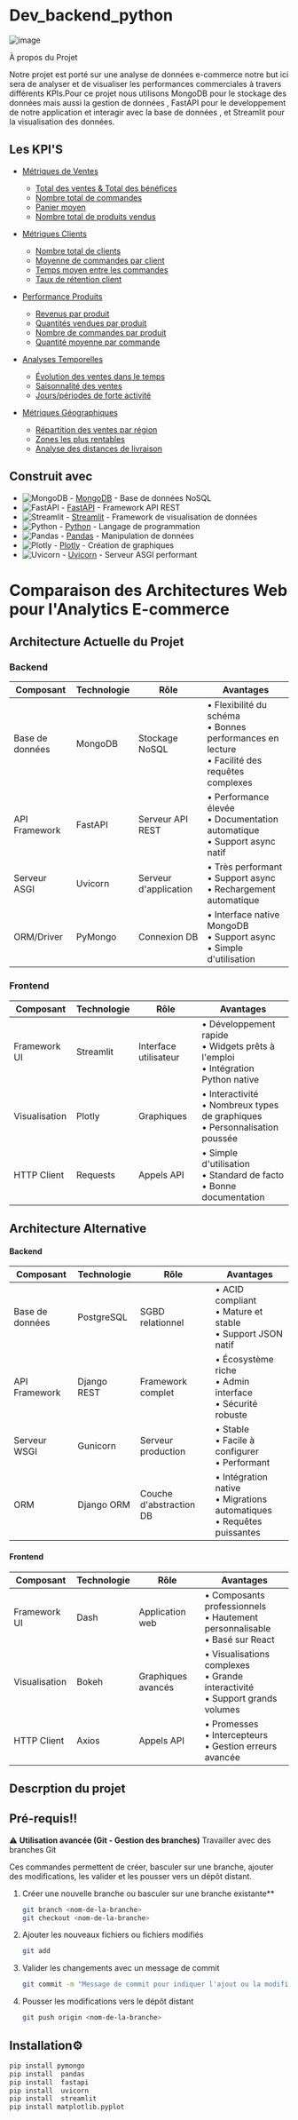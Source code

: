 # Dev_backend_python


![image](https://github.com/user-attachments/assets/efd86cf2-b6f6-4a85-8a87-e5f970cf62d6)



À propos du Projet

Notre projet est porté sur une  analyse de données e-commerce notre but ici sera de analyser et de visualiser les performances commerciales à travers différents KPIs.Pour ce projet nous utilisons MongoDB pour le stockage des données mais aussi la gestion de données , FastAPI pour le developpement de notre application et interagir avec la base de données 
, et Streamlit pour la visualisation des données.

## Les KPI'S

- [Métriques de Ventes](#métriques-de-ventes)
  - [Total des ventes & Total des bénéfices](#Total-des-ventes-&-Total-des-bénéfices)
  - [Nombre total de commandes](#nombre-total-de-commandes)
  - [Panier moyen](#panier-moyen)
  - [Nombre total de produits vendus](#nombre-total-de-produits-vendus)
  
- [Métriques Clients](#métriques-clients)
  - [Nombre total de clients](#nombre-total-de-clients)
  - [Moyenne de commandes par client](#moyenne-de-commandes-par-client)
  - [Temps moyen entre les commandes](#temps-moyen-entre-les-commandes)
  - [Taux de rétention client](#taux-de-rétention-client)

- [Performance Produits](#performance-produits)
  - [Revenus par produit](#revenus-par-produit)
  - [Quantités vendues par produit](#quantités-vendues-par-produit)
  - [Nombre de commandes par produit](#nombre-de-commandes-par-produit)
  - [Quantité moyenne par commande](#quantité-moyenne-par-commande)

- [Analyses Temporelles](#analyses-temporelles)
  - [Évolution des ventes dans le temps](#évolution-des-ventes-dans-le-temps)
  - [Saisonnalité des ventes](#saisonnalité-des-ventes)
  - [Jours/périodes de forte activité](#jourspériodes-de-forte-activité)

- [Métriques Géographiques](#métriques-géographiques)
  - [Répartition des ventes par région](#répartition-des-ventes-par-région)
  - [Zones les plus rentables](#zones-les-plus-rentables)
  - [Analyse des distances de livraison](#analyse-des-distances-de-livraison)

## Construit avec


- ![MongoDB](https://img.shields.io/badge/MongoDB-4EA94B?style=for-the-badge&logo=mongodb&logoColor=white) - [MongoDB](https://www.mongodb.com/) - Base de données NoSQL
- ![FastAPI](https://img.shields.io/badge/FastAPI-009688?style=for-the-badge&logo=fastapi&logoColor=white) - [FastAPI](https://fastapi.tiangolo.com/) - Framework API REST
- ![Streamlit](https://img.shields.io/badge/Streamlit-FF4B4B?style=for-the-badge&logo=streamlit&logoColor=white) - [Streamlit](https://streamlit.io/) - Framework de visualisation de données
- ![Python](https://img.shields.io/badge/Python-3776AB?style=for-the-badge&logo=python&logoColor=white) - [Python](https://www.python.org/) - Langage de programmation
- ![Pandas](https://img.shields.io/badge/Pandas-150458?style=for-the-badge&logo=pandas&logoColor=white) - [Pandas](https://pandas.pydata.org/) - Manipulation de données
- ![Plotly](https://img.shields.io/badge/Plotly-3F4F75?style=for-the-badge&logo=plotly&logoColor=white) - [Plotly](https://plotly.com/) - Création de graphiques
- ![Uvicorn](https://img.shields.io/badge/Uvicorn-FF9500?style=for-the-badge&logo=uvicorn&logoColor=white) - [Uvicorn](https://www.uvicorn.org/) - Serveur ASGI performant



# Comparaison des Architectures Web pour l'Analytics E-commerce

## Architecture Actuelle du Projet

### Backend
| Composant | Technologie | Rôle | Avantages |
|-----------|-------------|------|-----------|
| Base de données | MongoDB | Stockage NoSQL | • Flexibilité du schéma<br>• Bonnes performances en lecture<br>• Facilité des requêtes complexes |
| API Framework | FastAPI | Serveur API REST | • Performance élevée<br>• Documentation automatique<br>• Support async natif |
| Serveur ASGI | Uvicorn | Serveur d'application | • Très performant<br>• Support async<br>• Rechargement automatique |
| ORM/Driver | PyMongo | Connexion DB | • Interface native MongoDB<br>• Support async<br>• Simple d'utilisation |

### Frontend
| Composant | Technologie | Rôle | Avantages |
|-----------|-------------|------|-----------|
| Framework UI | Streamlit | Interface utilisateur | • Développement rapide<br>• Widgets prêts à l'emploi<br>• Intégration Python native |
| Visualisation | Plotly | Graphiques | • Interactivité<br>• Nombreux types de graphiques<br>• Personnalisation poussée |
| HTTP Client | Requests | Appels API | • Simple d'utilisation<br>• Standard de facto<br>• Bonne documentation |

## Architecture Alternative

#### Backend
| Composant | Technologie | Rôle | Avantages |
|-----------|-------------|------|-----------|
| Base de données | PostgreSQL | SGBD relationnel | • ACID compliant<br>• Mature et stable<br>• Support JSON natif |
| API Framework | Django REST | Framework complet | • Écosystème riche<br>• Admin interface<br>• Sécurité robuste |
| Serveur WSGI | Gunicorn | Serveur production | • Stable<br>• Facile à configurer<br>• Performant |
| ORM | Django ORM | Couche d'abstraction DB | • Intégration native<br>• Migrations automatiques<br>• Requêtes puissantes |

#### Frontend
| Composant | Technologie | Rôle | Avantages |
|-----------|-------------|------|-----------|
| Framework UI | Dash | Application web | • Composants professionnels<br>• Hautement personnalisable<br>• Basé sur React |
| Visualisation | Bokeh | Graphiques avancés | • Visualisations complexes<br>• Grande interactivité<br>• Support grands volumes |
| HTTP Client | Axios | Appels API | • Promesses<br>• Intercepteurs<br>• Gestion erreurs avancée |




## Descrption du projet

## Pré-requis‼️ 

⚠️ **Utilisation avancée (Git - Gestion des branches)**
Travailler avec des branches Git

Ces commandes permettent de créer, basculer sur une branche, ajouter des modifications, les valider et les pousser vers un dépôt distant.

1. Créer une nouvelle branche ou basculer sur une branche existante**
   ```bash
   git branch <nom-de-la-branche>
   git checkout <nom-de-la-branche>

2. Ajouter les nouveaux fichiers ou fichiers modifiés
    ```bash
    git add 

3. Valider les changements avec un message de commit
   ```bash
   git commit -m "Message de commit pour indiquer l'ajout ou la modification »

4. Pousser les modifications vers le dépôt distant
   ```bash
   git push origin <nom-de-la-branche>
## Installation⚙️
  ```bash
pip install pymongo
pip install  pandas
pip install  fastapi
pip install  uvicorn
pip install  streamlit
pip install matplotlib.pyplot
